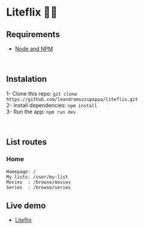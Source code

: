 # Liteflix 🍿✨

## Requirements

-   [Node and NPM](https://nodejs.org/en/)

<br>

## Instalation

1- Clone this repo: `git clone https://github.com/leandromuzzupappa/liteflix.git` <br>
2- Install dependencies: `npm install` <br>
3- Run the app: `npm run dev`

<br>

## List routes

### Home

```
Homepage: /
My lists: /user/my-list
Movies  : /browse/movies
Series  : /browse/series
```

## Live demo

-   [Liteflix](https://liteflix-lm.herokuapp.com)
